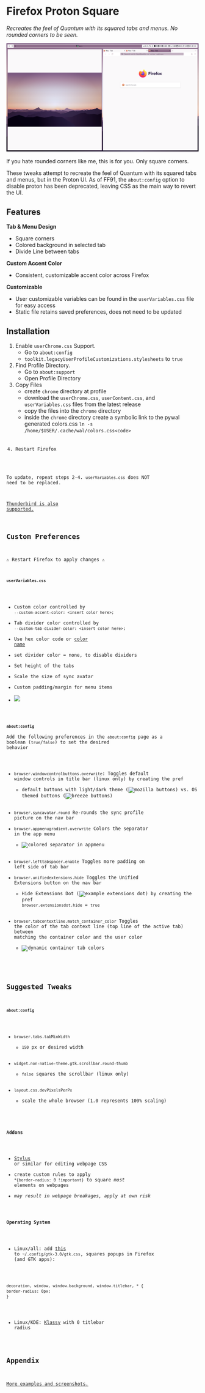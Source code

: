 # Firefox Proton Square
*Recreates the feel of Quantum with its squared tabs and menus. No rounded corners to be seen.*



![Sample Screenshot of Theme](https://raw.githubusercontent.com/0ldude/Firefox-Proton-Square/main/images/firefox.png "Sample Screenshot")

  If you hate rounded corners like me, this is for you. Only square corners.
  
  These tweaks attempt to recreate the feel of Quantum with its squared tabs and menus, but in the Proton UI. As of FF91, the `about:config` option to disable proton has been deprecated, leaving CSS as the main way to revert the UI.

## Features

**Tab & Menu Design**
  - Square corners
  - Colored background in selected tab
  - Divide Line between tabs

**Custom Accent Color**
  - Consistent, customizable accent color across Firefox

**Customizable**
  - User customizable variables can be found in the `userVariables.css` file for easy access
  - Static file retains saved preferences, does not need to be updated
   
  
## Installation

  1. Enable `userChrome.css` Support.
     - Go to `about:config`
     - `toolkit.legacyUserProfileCustomizations.stylesheets` to `true`
  2. Find Profile Directory.
     - Go to `about:support`
     - Open Profile Directory
  3. Copy Files
     - create `chrome` directory at profile
     - download the `userChrome.css`, `userContent.css`, and `userVariables.css` files from the latest release
     - copy the files into the `chrome` directory
     - inside the `chrome` directory create a symbolic link to the pywal generated colors.css
       <code>ln -s /home/$USER/.cache/wal/colors.css<code\>
  4. Restart Firefox

To update, repeat steps 2-4. `userVariables.css` does NOT need to be replaced.

[Thunderbird is also supported.](../../wiki/Thunderbird-Install)
 
 
## Custom Preferences
⚠️ Restart Firefox to apply changes ⚠️

**`userVariables.css`**

  - Custom color controlled by `--custom-accent-color: <insert color here>;`
  - Tab divider color controlled by `--custom-tab-divider-color: <insert color here>;`
  - Use hex color code or [color name](https://www.w3schools.com/cssref/css_colors.asp)
  - set divider color = none, to disable dividers
  - Set height of the tabs
  - Scale the size of sync avatar
  - Custom padding/margin for menu items
  - <img src="https://raw.githubusercontent.com/leadweedy/Firefox-Proton-Square/main/images/padding%20reference.png" width="425">
  
**`about:config`**  
Add the following preferences in the `about:config` page as a boolean (`true`/`false`) to set the desired behavior
  - `browser.windowcontrolbuttons.overwrite`:  Toggles default window controls in title bar (linux only) by creating the pref 
      - default buttons with light/dark theme (![mozilla buttons](https://raw.githubusercontent.com/leadweedy/Firefox-Proton-Square/main/images/mozilla_buttons.png)) vs. OS themed buttons (![breeze buttons](https://raw.githubusercontent.com/leadweedy/Firefox-Proton-Square/main/images/breeze_buttons.png))
  - `browser.syncavatar.round` Re-rounds the sync profile picture on the nav bar
  - `browser.appmenugradient.overwrite` Colors the separator in the app menu
      - ![colored separator in appmenu](https://raw.githubusercontent.com/leadweedy/Firefox-Proton-Square/main/images/appmenu_gradient.png)
  - `browser.lefttabspacer.enable` Toggles more padding on left side of tab bar
  - `browser.unifiedextensions.hide` Toggles the Unified Extensions button on the nav bar
      - Hide Extensions Dot (![example extensions dot](https://raw.githubusercontent.com/leadweedy/Firefox-Proton-Square/main/images/extensions_dot.png)) by creating the pref `browser.extensionsdot.hide` = `true`
  - `browser.tabcontextline.match_container_color` Toggles the color of the tab context line (top line of the active tab) between matching the container color and the user color
      - ![dynamic container tab colors](https://raw.githubusercontent.com/leadweedy/Firefox-Proton-Square/main/images/container_tabs.png)



## Suggested Tweaks 
**`about:config`**
  - `browser.tabs.tabMinWidth`
      - `150` px or desired width
  - `widget.non-native-theme.gtk.scrollbar.round-thumb`
      - `false` squares the scrollbar (linux only)
  - `layout.css.devPixelsPerPx`
      - scale the whole browser (1.0 represents 100% scaling)


**Addons**
  - [Stylus](https://addons.mozilla.org/en-US/firefox/addon/styl-us/) or similar for editing webpage CSS
  - create custom rules to apply `*{border-radius: 0 !important}` to square *most* elements on webpages
  - *may result in webpage breakages, apply at own risk*

**Operating System**
  - Linux/all: add [this](https://github.com/leadweedy/Firefox-Proton-Square/issues/7) to `~/.config/gtk-3.0/gtk.css`, squares popups in Firefox (and GTK apps):
  ```
decoration, window, window.background, window.titlebar, * {
border-radius: 0px;
}
  ```
  - Linux/KDE: [Klassy](https://github.com/paulmcauley/klassy) with 0 titlebar radius


## Appendix

[More examples and screenshots.](../../wiki/Appendix)

